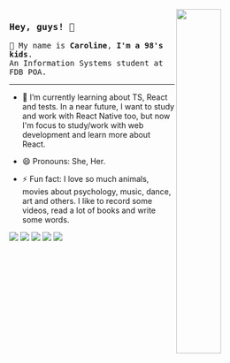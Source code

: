 <img align="right" width="40%" src="https://media.giphy.com/media/12vMdxeCwbW2kVVWwF/giphy.gif" />

### <samp>Hey, guys! 🤘 </samp>

<samp> :peach: My name is **Caroline**, **I'm a 98's kids**. </samp> <br/>
<samp>An Information Systems student at FDB POA. </samp>
____________________________________________

- 🌱 I’m currently learning about TS, React and tests. In a near future, I want to study and work with React Native too, but now I'm focus to study/work with web development and learn more about React.

- 😄 Pronouns: She, Her.

- ⚡ Fun fact: I love so much animals, movies about psychology, music, dance, art and others. I like to record some videos, read a lot of books and write some words.

<img src="https://img.shields.io/badge/-JavaScript-black?style=rounded&logo=javascript" /> <img src="https://img.shields.io/badge/-CSS3-1572B6?style=rounded&logo=css3" /> <img src="https://img.shields.io/badge/-HTML5-yellowgreen?style=rounded&logo=html5&logoColor=white" />  <img src="https://img.shields.io/badge/-Nodejs-339933?style=rounded&logo=Node.js&logoColor=white"/> <img src="https://img.shields.io/badge/-Reactjs-483d8b?style=rounded&logo=React.js&logoColor=white" />
